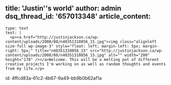 title: 'Justin''s world'
author: admin
dsq_thread_id: '657013348'
article_content:
  -
    type: text
    text: |
      <p><a href="http://justinjackson.ca/wp-content/uploads/2008/08/n40351310856_15.jpg"><img class="alignleft size-full wp-image-3" style="float: left; margin-left: 5px; margin-right: 5px;" title="n40351310856_15" src="http://justinjackson.ca/wp-content/uploads/2008/08/n40351310856_15.jpg" alt="" width="200" height="178" /></a>Welcome. This will be a melting pot of different creative projects I'm working on as well as random thoughts and events from my life.</p>
      
id: 4ffcd83a-61c2-4b67-9a49-bb9b0b62af1a
